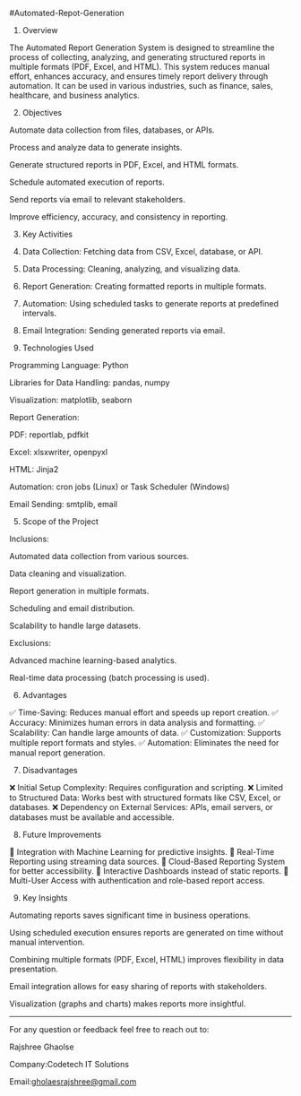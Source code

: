 #Automated-Repot-Generation


1. Overview

The Automated Report Generation System is designed to streamline the process of collecting, analyzing, and generating structured reports in multiple formats (PDF, Excel, and HTML). This system reduces manual effort, enhances accuracy, and ensures timely report delivery through automation. It can be used in various industries, such as finance, sales, healthcare, and business analytics.



2. Objectives

Automate data collection from files, databases, or APIs.

Process and analyze data to generate insights.

Generate structured reports in PDF, Excel, and HTML formats.

Schedule automated execution of reports.

Send reports via email to relevant stakeholders.

Improve efficiency, accuracy, and consistency in reporting.



3. Key Activities

1. Data Collection: Fetching data from CSV, Excel, database, or API.


2. Data Processing: Cleaning, analyzing, and visualizing data.


3. Report Generation: Creating formatted reports in multiple formats.


4. Automation: Using scheduled tasks to generate reports at predefined intervals.


5. Email Integration: Sending generated reports via email.



4. Technologies Used

Programming Language: Python

Libraries for Data Handling: pandas, numpy

Visualization: matplotlib, seaborn

Report Generation:

PDF: reportlab, pdfkit

Excel: xlsxwriter, openpyxl

HTML: Jinja2

Automation: cron jobs (Linux) or Task Scheduler (Windows)

Email Sending: smtplib, email




5. Scope of the Project

Inclusions:

Automated data collection from various sources.

Data cleaning and visualization.

Report generation in multiple formats.

Scheduling and email distribution.

Scalability to handle large datasets.


Exclusions:

Advanced machine learning-based analytics.

Real-time data processing (batch processing is used).



6. Advantages

✅ Time-Saving: Reduces manual effort and speeds up report creation.
✅ Accuracy: Minimizes human errors in data analysis and formatting.
✅ Scalability: Can handle large amounts of data.
✅ Customization: Supports multiple report formats and styles.
✅ Automation: Eliminates the need for manual report generation.


7. Disadvantages

❌ Initial Setup Complexity: Requires configuration and scripting.
❌ Limited to Structured Data: Works best with structured formats like CSV, Excel, or databases.
❌ Dependency on External Services: APIs, email servers, or databases must be available and accessible.




8. Future Improvements

🔹 Integration with Machine Learning for predictive insights.
🔹 Real-Time Reporting using streaming data sources.
🔹 Cloud-Based Reporting System for better accessibility.
🔹 Interactive Dashboards instead of static reports.
🔹 Multi-User Access with authentication and role-based report access.



9. Key Insights

Automating reports saves significant time in business operations.

Using scheduled execution ensures reports are generated on time without manual intervention.

Combining multiple formats (PDF, Excel, HTML) improves flexibility in data presentation.

Email integration allows for easy sharing of reports with stakeholders.

Visualization (graphs and charts) makes reports more insightful.


---



For any question or feedback feel free to reach out to:

Rajshree Ghaolse

Company:Codetech IT Solutions

Email:gholaesrajshree@gmail.com

